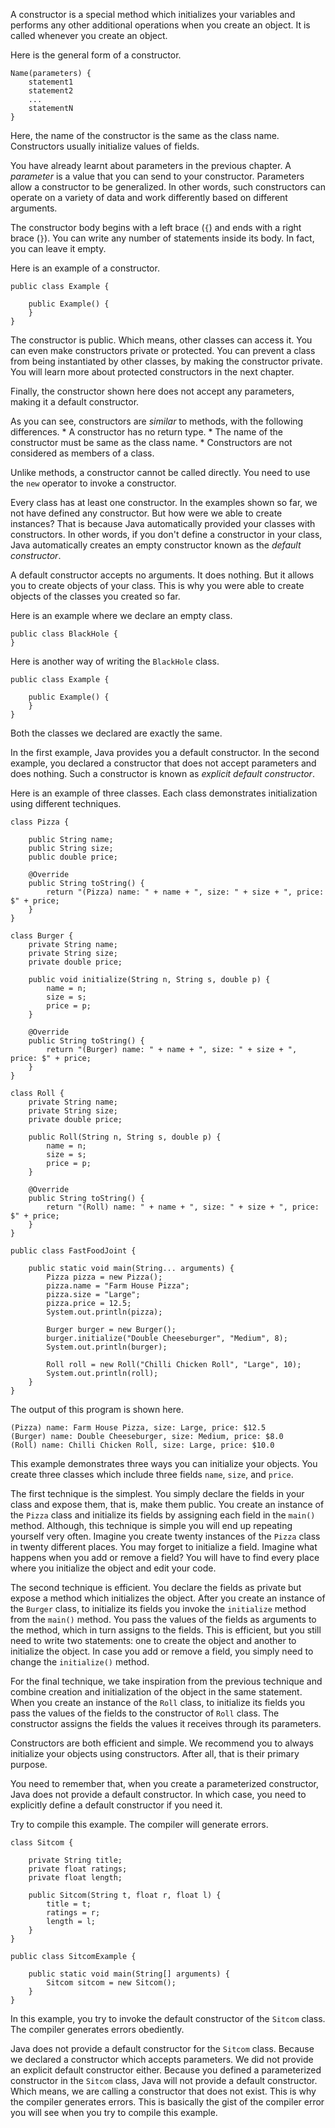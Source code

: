 A constructor is a special method which initializes your variables and performs
any other additional operations when you create an object. It is called whenever
you create an object.

Here is the general form of a constructor.

```
Name(parameters) {
    statement1
    statement2
    ...
    statementN
}
```

Here, the name of the constructor is the same as the class name. Constructors 
usually initialize values of fields.

You have already learnt about parameters in the previous chapter. A *parameter*
is a value that you can send to your constructor. Parameters allow a constructor
to be generalized. In other words, such constructors can operate on a
variety of data and work differently based on different arguments.

The constructor body begins with a left brace (`{`) and ends with a right brace (`}`).
You can write any number of statements inside its body. In fact, you can leave
it empty.


Here is an example of a constructor.

```
public class Example {

    public Example() {
    }
}
```

The constructor is public. Which means, other classes can access it.
You can even make constructors private or protected. You can prevent a class
from being instantiated by other classes, by making the constructor private.
You will learn more about protected constructors in the next chapter.

Finally, the constructor shown here does not accept any parameters, making it
a default constructor.

As you can see, constructors are *similar* to methods, with the following differences.
    * A constructor has no return type.
    * The name of the constructor must be same as the class name.
    * Constructors are not considered as members of a class.

Unlike methods, a constructor cannot be called directly. You need to use the
`new` operator to invoke a constructor.

Every class has at least one constructor. In the examples shown so far, we not
have defined any constructor. But how were we able to create instances? That is
because Java automatically provided your classes with constructors. In other words,
if you don't define a constructor in your class, Java automatically creates an
empty constructor known as the *default constructor*.

A default constructor accepts no arguments. It does nothing. But it allows you
to create objects of your class. This is why you were able to create objects of
the classes you created so far.

Here is an example where we declare an empty class.

```
public class BlackHole {
}
```

Here is another way of writing the `BlackHole` class.

```
public class Example {

    public Example() {
    }
}
```

Both the classes we declared are exactly the same.

In the first example, Java provides you a default constructor. In the second
example, you declared a constructor that does not accept parameters and does
nothing. Such a constructor is known as *explicit default constructor*.

Here is an example of three classes. Each class demonstrates initialization using
different techniques.

```
class Pizza {
    
    public String name;
    public String size;
    public double price;

    @Override
    public String toString() {
        return "(Pizza) name: " + name + ", size: " + size + ", price: $" + price;
    }
}

class Burger {
    private String name;
    private String size;
    private double price;

    public void initialize(String n, String s, double p) {
        name = n;
        size = s;
        price = p;
    }

    @Override
    public String toString() {
        return "(Burger) name: " + name + ", size: " + size + ", price: $" + price;
    }
}

class Roll {
    private String name;
    private String size;
    private double price;

    public Roll(String n, String s, double p) {
        name = n;
        size = s;
        price = p;
    }

    @Override
    public String toString() {
        return "(Roll) name: " + name + ", size: " + size + ", price: $" + price;
    }
}

public class FastFoodJoint {

    public static void main(String... arguments) {
        Pizza pizza = new Pizza();
        pizza.name = "Farm House Pizza";
        pizza.size = "Large";
        pizza.price = 12.5;
        System.out.println(pizza);
        
        Burger burger = new Burger();
        burger.initialize("Double Cheeseburger", "Medium", 8);
        System.out.println(burger);
        
        Roll roll = new Roll("Chilli Chicken Roll", "Large", 10);
        System.out.println(roll);
    }
}
```

The output of this program is shown here.

```
(Pizza) name: Farm House Pizza, size: Large, price: $12.5
(Burger) name: Double Cheeseburger, size: Medium, price: $8.0
(Roll) name: Chilli Chicken Roll, size: Large, price: $10.0
```

This example demonstrates three ways you can initialize your objects. You
create three classes which include three fields `name`, `size`, and `price`.

The first technique is the simplest. You simply declare the fields in your class
and expose them, that is, make them public. You create an instance of the `Pizza`
class and initialize its fields by assigning each field in the `main()` method.
Although, this technique is simple you will end up repeating yourself very often.
Imagine you create twenty instances of the `Pizza` class in twenty different
places. You may forget to initialize a field. Imagine what happens when you
add or remove a field? You will have to find every place where you initialize
the object and edit your code.

The second technique is efficient. You declare the fields as private but expose
a method which initializes the object. After you create an instance of the
`Burger` class, to initialize its fields you invoke the `initialize` method
from the `main()` method. You pass the values of the fields as arguments to the
method, which in turn assigns to the fields. This is efficient, but you still
need to write two statements: one to create the object and another to initialize
the object. In case you add or remove a field, you simply need to change the
`initialize()` method.

For the final technique, we take inspiration from the previous technique and
combine creation and initialization of the object in the same statement. When
you create an instance of the `Roll` class, to initialize its fields you pass
the values of the fields to the constructor of `Roll` class. The constructor
assigns the fields the values it receives through its parameters.

Constructors are both efficient and simple. We recommend you to always initialize
your objects using constructors. After all, that is their primary purpose.

You need to remember that, when you create a parameterized constructor, Java
does not provide a default constructor. In which case, you need to explicitly
define a default constructor if you need it.

Try to compile this example. The compiler will generate errors.
```
class Sitcom {

    private String title;
    private float ratings;
    private float length;

    public Sitcom(String t, float r, float l) {
        title = t;
        ratings = r;
        length = l;
    }
}

public class SitcomExample {

    public static void main(String[] arguments) {
        Sitcom sitcom = new Sitcom();
    }
}
```

In this example, you try to invoke the default constructor of the `Sitcom` class.
The compiler generates errors obediently.

Java does not provide a default constructor for the `Sitcom` class. Because we
declared a constructor which accepts parameters. We did not provide an explicit
default constructor either. Because you defined a parameterized constructor in
the `Sitcom` class, Java will not provide a default constructor.
Which means, we are calling a constructor that does not exist. This is why
the compiler generates errors. This is basically the gist of the compiler error
you will see when you try to compile this example.